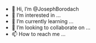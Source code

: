 - 👋 Hi, I’m @JosephBorodach
- 👀 I’m interested in ...
- 🌱 I’m currently learning ...
- 💞️ I’m looking to collaborate on ...
- 📫 How to reach me ...

<!---
JosephBorodach/JosephBorodach is a ✨ special ✨ repository because its `README.md` (this file) appears on your GitHub profile.
You can click the Preview link to take a look at your changes.
--->

